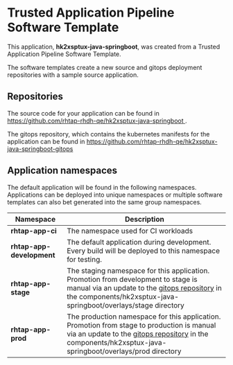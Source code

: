 # Trusted Application Pipeline Software Template

This application, **hk2xsptux-java-springboot**, was created from a Trusted Application Pipeline Software Template.

The software templates create a new source and gitops deployment repositories with a sample source application. 

## Repositories

The source code for your application can be found in [https://github.com/rhtap-rhdh-qe/hk2xsptux-java-springboot ](https://github.com/rhtap-rhdh-qe/hk2xsptux-java-springboot ).
 
The gitops repository, which contains the kubernetes manifests for the application can be found in 
[https://github.com/rhtap-rhdh-qe/hk2xsptux-java-springboot-gitops ](https://github.com/rhtap-rhdh-qe/hk2xsptux-java-springboot-gitops ) 

## Application namespaces 

The default application will be found in the following namespaces. Applications can be deployed into unique namespaces or multiple software templates can also bet generated into the same group namespaces.  

|  Namespace   |  Description   |  
| -------- | -------- |
| **rhtap-app-ci** | The namespace used for CI workloads |
| **rhtap-app-development** | The default application during development. Every build will be deployed to this namespace for testing. |
| **rhtap-app-stage** | The staging namespace for this application. Promotion from development to stage is manual via an update to the [gitops repository](https://github.com/rhtap-rhdh-qe/hk2xsptux-java-springboot-gitops ) in the components/hk2xsptux-java-springboot/overlays/stage directory |
| **rhtap-app-prod** | The production namespace for this application. Promotion from stage to production is manual via an update to the [gitops repository](https://github.com/rhtap-rhdh-qe/hk2xsptux-java-springboot-gitops ) in the components/hk2xsptux-java-springboot/overlays/prod directory |